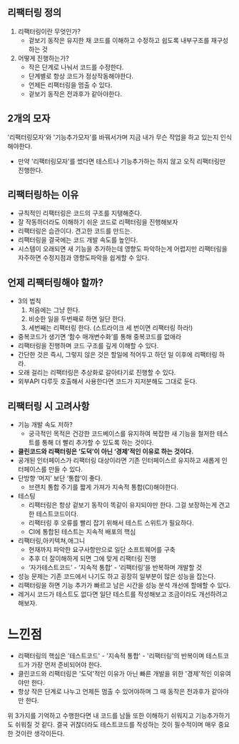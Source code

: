 ## 리팩터링 정의

1. 리팩터링이란 무엇인가?
    - 겉보기 동작은 유지한 채 코드를 이해하고 수정하고 쉽도록 내부구조를 재구성 하는 것
2. 어떻게 진행하는가?
    - 작은 단계로 나눠서 코드를 수정한다.
    - 단계별로 항상 코드가 정상작동해야한다.
    - 언제든 리팩터링을 멈출 수 있다.
    - 겉보기 동작은 전과후가 같아야한다.

## 2개의 모자

'리팩터링모자'와 '기능추가모자'를 바꿔서가며 지금 내가 무슨 작업을 하고 있는지 인식해야한다.
* 만약 '리팩터링모자'를 썼다면 테스트나 기능추가하는 하지 않고 오직 리팩터링만 진행한다.

## 리팩터링하는 이유

- 규칙적인 리팩터링은 코드의 구조를 지탱해준다.
- 잘 작동하더라도 이해하기 쉬운 코드로 리팩터링을 진행해보자
- 리팩터링은 습관이다. 견고한 코드를 만드는.
- 리팩터링을 결국에는 코드 개발 속도를 높인다.
- 시스템이 오래되면 새 기능을 추가하는데 영향도 파악하는게 어렵지만 리팩터링을 자주하면 수정지점과 영향도파악을 쉽게할 수 있다.

## 언제 리팩터링해야 할까?

- 3의 법칙
    1. 처음에는 그냥 한다.
    2. 비슷한 일을 두번째로 하면 일단 한다.
    3. 세번째는 리팩터링 한다. (스트라이크 세 번이면 리팩터링 하라!)
- 중복코드가 생기면 ‘함수 매개변수화’를 통해 중복코드를 없애라
- 리팩터링을 진행하며 코드 구조를 깊게 이해할 수 있다.
- 간단한 것은 즉시, 그렇지 않은 것은 할일에 적어두고 하던 일 이후에 리팩터링 하라.
- 오래 걸리는 리팩터링은 추상화로 갈아타기로 진행할 수 있다.
- 외부API 다루듯 호출해서 사용한다면 코드가 지저분해도 그대로 둔다.

## 리팩터링 시 고려사항

- 기능 개발 속도 저하?
    - 궁극적인 목적은 건강한 코드베이스를 유지하여 복잡한 새 기능을 철저한 테스트를 통해 더 빨리 추가할 수 있도록 하는 것이다.
- **클린코드와 리팩터링은 ‘도덕’이 아닌 ‘경제’적인 이유로 하는 것이다.**
- 공개된 인터페이스가 리팩터링 대상이라면 기존 인터페이스르 유지하고 새롭게 인터페이스를 만들 수 있다.
- 단방향 ‘머지’ 보단 ‘통합’이 좋다.
    - 브랜치 통합 주기를 짧게 가져가 지속적 통합(CI)해야한다.
- 테스팅
    - 리팩터링은 항상 겉보기 동작이 똑같이 유지되야만 한다. 그걸 보장하는게 견고한 테스트코드이다.
    - 리팩터링 후 오류를 빨리 잡기 위해서 테스트 스위트가 필요하다.
    - CI에 통합된 테스트는 지속적 배포의 핵심
- 리팩터링,아키텍쳐,애그니
    - 현재까지 파악한 요구사항만으로 일단 소프트웨어를 구축
    - 추후 더 잘이해하게 되면 그에 맞게 리팩터링 진행
    - ‘자가테스트코드’ - ‘지속적 통합’ - ‘리팩터링’을 반복하며 개발할 것
- 성능 문제는 기존 코드에서 나기도 하고 굉장히 일부분이 많은 성능을 잡는다.
- 리팩터링을 하면 기능 추가가 빠르고 남은 시간을 성능 분석 개선에 할애할 수 있다.
- 레거시 코드가 테스트도 없다면 일단 테스트를 작성해보고 조금이라도 개선하려고 해보자.

# 느낀점
* 리팩터링의 핵심은 '테스트코드' - '지속적 통합' - '리팩터링'의 반복이며 테스트코드가 가장 먼저 준비되어야 한다.
* 클린코드와 리팩터링은 '도덕'적인 이유가 아닌 빠른 개발을 위한 '경제'적인 이유여야만 한다.
* 항상 작은 단계로 나누고 언제든 멈출 수 있어야하며 그 때 동작은 전과후가 같아야만 한다.

위 3가지를 기억하고 수행한다면 내 코드를 남들 또한 이해하기 쉬워지고 기능추가하기도 쉬워질 것 같다.
결국 귀찮더라도 테스트코드를 작성하는 것이 필수적이며 매우 중요한 것이란 생각이든다.